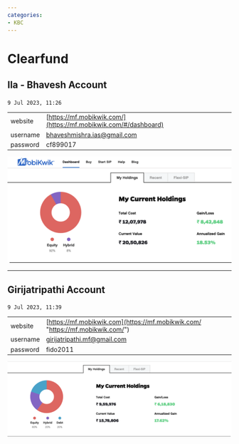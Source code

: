 ```yaml
---
categories:
- KBC
---
```

# Clearfund

## Ila - Bhavesh Account

`9 Jul 2023, 11:26` 

|     |     |
| --- | --- |
| website | [https://mf.mobikwik.com/](https://mf.mobikwik.com/#/dashboard)<br> |
| username | bhaveshmishra.ias@gmail.com |
| password | cf899017 |

  

![](../files/15507604-2cef-4a1a-88c3-8e69fc4a819e.png)  

  

* * *

  

## Girijatripathi Account

`9 Jul 2023, 11:39` 

|     |     |
| --- | --- |
| website | [https://mf.mobikwik.com](https://mf.mobikwik.com/ "https://mf.mobikwik.com/") |
| username | girijatripathi.mf@gmail.com |
| password | fido2011 |

![](../files/46834528-e33f-43b0-a79e-7900cd841e97.png)